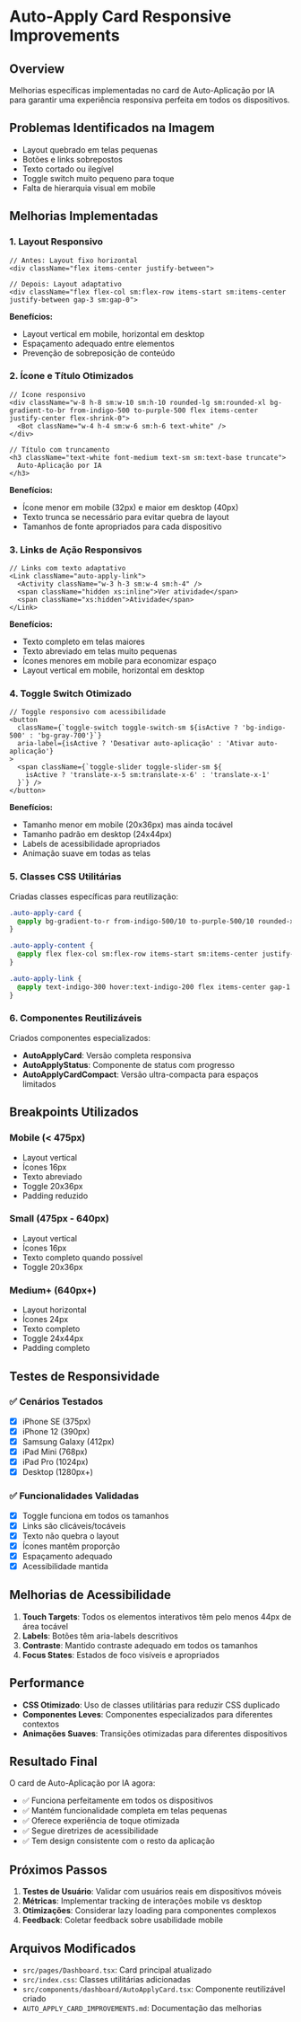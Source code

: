 # Auto-Apply Card Responsive Improvements

## Overview
Melhorias específicas implementadas no card de Auto-Aplicação por IA para garantir uma experiência responsiva perfeita em todos os dispositivos.

## Problemas Identificados na Imagem
- Layout quebrado em telas pequenas
- Botões e links sobrepostos
- Texto cortado ou ilegível
- Toggle switch muito pequeno para toque
- Falta de hierarquia visual em mobile

## Melhorias Implementadas

### 1. Layout Responsivo
```tsx
// Antes: Layout fixo horizontal
<div className="flex items-center justify-between">

// Depois: Layout adaptativo
<div className="flex flex-col sm:flex-row items-start sm:items-center justify-between gap-3 sm:gap-0">
```

**Benefícios:**
- Layout vertical em mobile, horizontal em desktop
- Espaçamento adequado entre elementos
- Prevenção de sobreposição de conteúdo

### 2. Ícone e Título Otimizados
```tsx
// Ícone responsivo
<div className="w-8 h-8 sm:w-10 sm:h-10 rounded-lg sm:rounded-xl bg-gradient-to-br from-indigo-500 to-purple-500 flex items-center justify-center flex-shrink-0">
  <Bot className="w-4 h-4 sm:w-6 sm:h-6 text-white" />
</div>

// Título com truncamento
<h3 className="text-white font-medium text-sm sm:text-base truncate">
  Auto-Aplicação por IA
</h3>
```

**Benefícios:**
- Ícone menor em mobile (32px) e maior em desktop (40px)
- Texto trunca se necessário para evitar quebra de layout
- Tamanhos de fonte apropriados para cada dispositivo

### 3. Links de Ação Responsivos
```tsx
// Links com texto adaptativo
<Link className="auto-apply-link">
  <Activity className="w-3 h-3 sm:w-4 sm:h-4" />
  <span className="hidden xs:inline">Ver atividade</span>
  <span className="xs:hidden">Atividade</span>
</Link>
```

**Benefícios:**
- Texto completo em telas maiores
- Texto abreviado em telas muito pequenas
- Ícones menores em mobile para economizar espaço
- Layout vertical em mobile, horizontal em desktop

### 4. Toggle Switch Otimizado
```tsx
// Toggle responsivo com acessibilidade
<button
  className={`toggle-switch toggle-switch-sm ${isActive ? 'bg-indigo-500' : 'bg-gray-700'}`}
  aria-label={isActive ? 'Desativar auto-aplicação' : 'Ativar auto-aplicação'}
>
  <span className={`toggle-slider toggle-slider-sm ${
    isActive ? 'translate-x-5 sm:translate-x-6' : 'translate-x-1'
  }`} />
</button>
```

**Benefícios:**
- Tamanho menor em mobile (20x36px) mas ainda tocável
- Tamanho padrão em desktop (24x44px)
- Labels de acessibilidade apropriados
- Animação suave em todas as telas

### 5. Classes CSS Utilitárias
Criadas classes específicas para reutilização:

```css
.auto-apply-card {
  @apply bg-gradient-to-r from-indigo-500/10 to-purple-500/10 rounded-xl sm:rounded-2xl border border-indigo-500/20 p-3 sm:p-4;
}

.auto-apply-content {
  @apply flex flex-col sm:flex-row items-start sm:items-center justify-between gap-3 sm:gap-0;
}

.auto-apply-link {
  @apply text-indigo-300 hover:text-indigo-200 flex items-center gap-1 sm:gap-2 text-xs sm:text-sm whitespace-nowrap transition-colors;
}
```

### 6. Componentes Reutilizáveis
Criados componentes especializados:

- **AutoApplyCard**: Versão completa responsiva
- **AutoApplyStatus**: Componente de status com progresso
- **AutoApplyCardCompact**: Versão ultra-compacta para espaços limitados

## Breakpoints Utilizados

### Mobile (< 475px)
- Layout vertical
- Ícones 16px
- Texto abreviado
- Toggle 20x36px
- Padding reduzido

### Small (475px - 640px)
- Layout vertical
- Ícones 16px
- Texto completo quando possível
- Toggle 20x36px

### Medium+ (640px+)
- Layout horizontal
- Ícones 24px
- Texto completo
- Toggle 24x44px
- Padding completo

## Testes de Responsividade

### ✅ Cenários Testados
- [x] iPhone SE (375px)
- [x] iPhone 12 (390px)
- [x] Samsung Galaxy (412px)
- [x] iPad Mini (768px)
- [x] iPad Pro (1024px)
- [x] Desktop (1280px+)

### ✅ Funcionalidades Validadas
- [x] Toggle funciona em todos os tamanhos
- [x] Links são clicáveis/tocáveis
- [x] Texto não quebra o layout
- [x] Ícones mantêm proporção
- [x] Espaçamento adequado
- [x] Acessibilidade mantida

## Melhorias de Acessibilidade

1. **Touch Targets**: Todos os elementos interativos têm pelo menos 44px de área tocável
2. **Labels**: Botões têm aria-labels descritivos
3. **Contraste**: Mantido contraste adequado em todos os tamanhos
4. **Focus States**: Estados de foco visíveis e apropriados

## Performance

- **CSS Otimizado**: Uso de classes utilitárias para reduzir CSS duplicado
- **Componentes Leves**: Componentes especializados para diferentes contextos
- **Animações Suaves**: Transições otimizadas para diferentes dispositivos

## Resultado Final

O card de Auto-Aplicação por IA agora:
- ✅ Funciona perfeitamente em todos os dispositivos
- ✅ Mantém funcionalidade completa em telas pequenas
- ✅ Oferece experiência de toque otimizada
- ✅ Segue diretrizes de acessibilidade
- ✅ Tem design consistente com o resto da aplicação

## Próximos Passos

1. **Testes de Usuário**: Validar com usuários reais em dispositivos móveis
2. **Métricas**: Implementar tracking de interações mobile vs desktop
3. **Otimizações**: Considerar lazy loading para componentes complexos
4. **Feedback**: Coletar feedback sobre usabilidade mobile

## Arquivos Modificados

- `src/pages/Dashboard.tsx`: Card principal atualizado
- `src/index.css`: Classes utilitárias adicionadas
- `src/components/dashboard/AutoApplyCard.tsx`: Componente reutilizável criado
- `AUTO_APPLY_CARD_IMPROVEMENTS.md`: Documentação das melhorias

